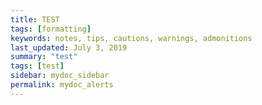 ```yaml
---
title: TEST
tags: [formatting]
keywords: notes, tips, cautions, warnings, admonitions
last_updated: July 3, 2019
summary: "test"
tags: [test]
sidebar: mydoc_sidebar
permalink: mydoc_alerts
---
```

